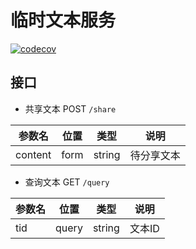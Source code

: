 # 临时文本服务

[![codecov](https://codecov.io/gh/sixwaaaay/temp-text/branch/master/graph/badge.svg?token=UwTUzTcS2G)](https://codecov.io/gh/sixwaaaay/temp-text)

## 接口

- 共享文本 POST `/share`

| 参数名     | 位置   | 类型     | 说明    |
|---------|------|--------|-------|
| content | form | string | 待分享文本 |

- 查询文本 GET `/query`

| 参数名    | 位置     | 类型     | 说明     |
|--------|--------|--------|--------|
| tid    | query  | string | 文本ID   |

